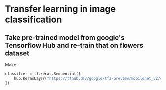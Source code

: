 # Transfer learning in image classification
## Take pre-trained model from google's Tensorflow Hub and re-train that on flowers dataset

Make 
```python
classifier = tf.keras.Sequential([
    hub.KerasLayer("https://tfhub.dev/google/tf2-preview/mobilenet_v2/classification/4", input_shape=IMAGE_SHAPE+(3,))
])
```
